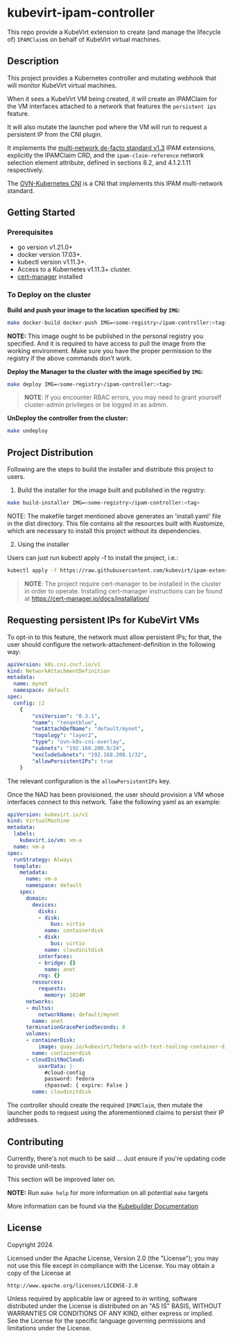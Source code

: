 # kubevirt-ipam-controller
This repo provide a KubeVirt extension to create (and manage the lifecycle of)
`IPAMClaim`s on behalf of KubeVirt virtual machines.

## Description
This project provides a Kubernetes controller and mutating webhook that will
monitor KubeVirt virtual machines.

When it sees a KubeVirt VM being created, it will create an IPAMClaim for the
VM interfaces attached to a network that features the `persistent ips` feature.

It will also mutate the launcher pod where the VM will run to request a
persistent IP from the CNI plugin.

It implements the
[multi-network de-facto standard v1.3](https://github.com/k8snetworkplumbingwg/multi-net-spec/tree/master/v1.3)
IPAM extensions, explicitly the IPAMClaim CRD, and the `ipam-claim-reference`
network selection element attribute, defined in sections 8.2, and 4.1.2.1.11
respectively.

The [OVN-Kubernetes CNI](https://github.com/ovn-org/ovn-kubernetes) is a CNI
that implements this IPAM multi-network standard.

## Getting Started

### Prerequisites
- go version v1.21.0+
- docker version 17.03+.
- kubectl version v1.11.3+.
- Access to a Kubernetes v1.11.3+ cluster.
- [cert-manager](https://cert-manager.io) installed

### To Deploy on the cluster
**Build and push your image to the location specified by `IMG`:**

```sh
make docker-build docker-push IMG=<some-registry>/ipam-controller:<tag>
```

**NOTE:** This image ought to be published in the personal registry you specified. 
And it is required to have access to pull the image from the working environment. 
Make sure you have the proper permission to the registry if the above commands don’t work.

**Deploy the Manager to the cluster with the image specified by `IMG`:**

```sh
make deploy IMG=<some-registry>/ipam-controller:<tag>
```

> **NOTE**: If you encounter RBAC errors, you may need to grant yourself cluster-admin 
privileges or be logged in as admin.

**UnDeploy the controller from the cluster:**

```sh
make undeploy
```

## Project Distribution

Following are the steps to build the installer and distribute this project to users.

1. Build the installer for the image built and published in the registry:

```sh
make build-installer IMG=<some-registry>/ipam-controller:<tag>
```

NOTE: The makefile target mentioned above generates an 'install.yaml'
file in the dist directory. This file contains all the resources built
with Kustomize, which are necessary to install this project without
its dependencies.

2. Using the installer

Users can just run kubectl apply -f <URL for YAML BUNDLE> to install the project, i.e.:

```sh
kubectl apply -f https://raw.githubusercontent.com/kubevirt/ipam-extensions/main/dist/install.yaml
```

> **NOTE**: The project require cert-manager to be installed in the cluster in order to operate.
> Installing cert-manager instructions can be found at https://cert-manager.io/docs/installation/

## Requesting persistent IPs for KubeVirt VMs
To opt-in to this feature, the network must allow persistent IPs; for that,
the user should configure the network-attachment-definition in the following
way:
```yaml
apiVersion: k8s.cni.cncf.io/v1
kind: NetworkAttachmentDefinition
metadata:
  name: mynet
  namespace: default
spec:
  config: |2
    {
        "cniVersion": "0.3.1",
        "name": "tenantblue",
        "netAttachDefName": "default/mynet",
        "topology": "layer2",
        "type": "ovn-k8s-cni-overlay",
        "subnets": "192.168.200.0/24",
        "excludeSubnets": "192.168.200.1/32",
        "allowPersistentIPs": true
    }
```

The relevant configuration is the `allowPersistentIPs` key.

Once the NAD has been provisioned, the user should provision a VM whose
interfaces connect to this network. Take the following yaml as an example:
```yaml
apiVersion: kubevirt.io/v1
kind: VirtualMachine
metadata:
  labels:
    kubevirt.io/vm: vm-a
  name: vm-a
spec:
  runStrategy: Always
  template:
    metadata:
      name: vm-a
      namespace: default
    spec:
      domain:
        devices:
          disks:
          - disk:
              bus: virtio
            name: containerdisk
          - disk:
              bus: virtio
            name: cloudinitdisk
          interfaces:
          - bridge: {}
            name: anet
          rng: {}
        resources:
          requests:
            memory: 1024M
      networks:
      - multus:
          networkName: default/mynet
        name: anet
      terminationGracePeriodSeconds: 0
      volumes:
      - containerDisk:
          image: quay.io/kubevirt/fedora-with-test-tooling-container-disk:v1.2.0
        name: containerdisk
      - cloudInitNoCloud:
          userData: |-
            #cloud-config
            password: fedora
            chpasswd: { expire: False }
        name: cloudinitdisk
```

The controller should create the required `IPAMClaim`, then mutate the launcher
pods to request using the aforementioned claims to persist their IP addresses.

## Contributing
Currently, there's not much to be said ... Just ensure if you're updating code
to provide unit-tests.

This section will be improved later on.

**NOTE:** Run `make help` for more information on all potential `make` targets

More information can be found via the [Kubebuilder Documentation](https://book.kubebuilder.io/introduction.html)

## License

Copyright 2024.

Licensed under the Apache License, Version 2.0 (the "License");
you may not use this file except in compliance with the License.
You may obtain a copy of the License at

    http://www.apache.org/licenses/LICENSE-2.0

Unless required by applicable law or agreed to in writing, software
distributed under the License is distributed on an "AS IS" BASIS,
WITHOUT WARRANTIES OR CONDITIONS OF ANY KIND, either express or implied.
See the License for the specific language governing permissions and
limitations under the License.


